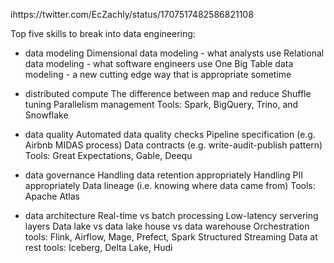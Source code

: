 ihttps://twitter.com/EcZachly/status/1707517482586821108

Top five skills to break into data engineering: 

- data modeling 
Dimensional data modeling - what analysts use
Relational data modeling - what software engineers use
One Big Table data modeling -  a new cutting edge way that is appropriate sometime

- distributed compute 
The difference between map and reduce 
Shuffle tuning 
Parallelism management 
Tools: Spark, BigQuery, Trino, and Snowflake 

- data quality 
Automated data quality checks 
Pipeline specification (e.g. Airbnb MIDAS process) 
Data contracts (e.g. write-audit-publish pattern) 
Tools: Great Expectations, Gable, Deequ 

- data governance 
Handling data retention appropriately
Handling PII appropriately 
Data lineage (i.e. knowing where data came from) 
Tools: Apache Atlas 

- data architecture 
Real-time vs batch processing 
Low-latency servering layers 
Data lake vs data lake house vs data warehouse 
Orchestration tools: Flink, Airflow, Mage, Prefect, Spark Structured Streaming
Data at rest tools: Iceberg, Delta Lake, Hudi

